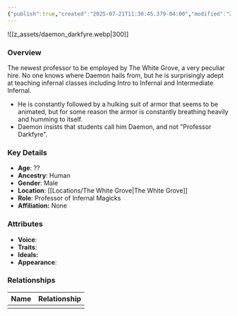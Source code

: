 ```yaml
---
{"publish":true,"created":"2025-07-21T11:30:45.379-04:00","modified":"2025-07-21T16:26:42.185-04:00","published":"2025-07-21T16:26:42.185-04:00","cssclasses":"","Age":"??","Ancestry":"Human","Gender":"Male","Location":["[[The White Grove]]"],"Role":["Professor of Infernal Magicks"],"Affiliation":["None"]}
---
```



![[z_assets/daemon_darkfyre.webp|300]]

### Overview
The newest professor to be employed by The White Grove, a very peculiar hire. No one knows where Daemon hails from, but he is surprisingly adept at teaching infernal classes including Intro to Infernal and Intermediate Infernal.

- He is constantly followed by a hulking suit of armor that seems to be animated, but for some reason the armor is constantly breathing heavily and humming to itself.
- Daemon insists that students call him Daemon, and not "Professor Darkfyre".

### Key Details
- **Age**: ??
- **Ancestry**: Human
- **Gender**: Male
- **Location**: [[Locations/The White Grove\|The White Grove]]
- **Role**: Professor of Infernal Magicks
- **Affiliation:** None

### Attributes
- **Voice**: 
- **Traits**: 
- **Ideals:** 
- **Appearance**:

### Relationships

| Name | Relationship |
| ---- | ------------ |
|      |              |


